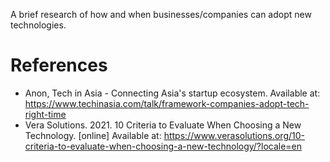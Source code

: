 A brief research of how and when businesses/companies can adopt new technologies.

# References

* Anon, Tech in Asia - Connecting Asia's startup ecosystem. Available at: https://www.techinasia.com/talk/framework-companies-adopt-tech-right-time 
* Vera Solutions. 2021. 10 Criteria to Evaluate When Choosing a New Technology. [online] Available at: <https://www.verasolutions.org/10-criteria-to-evaluate-when-choosing-a-new-technology/?locale=en> 


